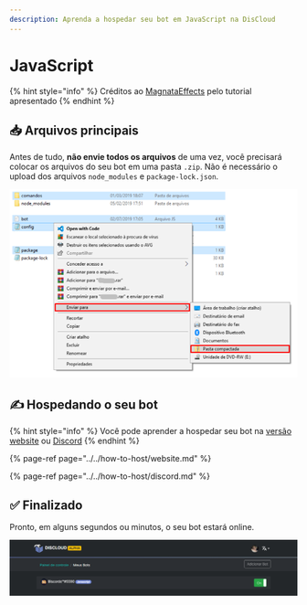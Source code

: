 ```yaml
---
description: Aprenda a hospedar seu bot em JavaScript na DisCloud
---
```


# JavaScript

{% hint style="info" %}
Créditos ao [MagnataEffects](https://absolutproject.com) pelo tutorial apresentado
{% endhint %}

## 📥 Arquivos principais

Antes de tudo, **não envie todos os arquivos** de uma vez, você precisará colocar os arquivos do seu bot em uma pasta `.zip`. Não é necessário o upload dos arquivos `node_modules` e `package-lock.json`.

![](../../../.gitbook/assets/image%20%2831%29.png)

## ✍ Hospedando o seu bot

{% hint style="info" %}
Você pode aprender a hospedar seu bot na [versão website](../../how-to-host/website.md) ou [Discord](../../how-to-host/discord.md)
{% endhint %}

{% page-ref page="../../how-to-host/website.md" %}

{% page-ref page="../../how-to-host/discord.md" %}

## ✅ Finalizado

Pronto, em alguns segundos ou minutos, o seu bot estará online.

![](../../../.gitbook/assets/image%20%2825%29.png)

